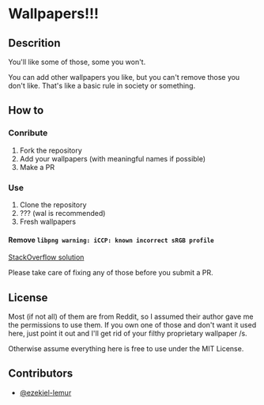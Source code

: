# Wallpapers!!!

## Descrition
You'll like some of those, some you won't.

You can add other wallpapers you like, but you can't remove those you don't
like. That's like a basic rule in society or something.

## How to

### Conribute

1. Fork the repository
2. Add your wallpapers (with meaningful names if possible)
3. Make a PR

### Use
1. Clone the repository
2. ??? (wal is recommended)
3. Fresh wallpapers

#### Remove `libpng warning: iCCP: known incorrect sRGB profile`
[StackOverflow solution](https://stackoverflow.com/a/22747902/6885046)

Please take care of fixing any of those before you submit a PR.

## License
Most (if not all) of them are from Reddit, so I assumed their author gave me the
permissions to use them. If you own one of those and don't want it used here,
just point it out and I'll get rid of your filthy proprietary wallpaper /s.

Otherwise assume everything here is free to use under the MIT License.

## Contributors

* [@ezekiel-lemur](https://github.com/ezekiel-lemur)
